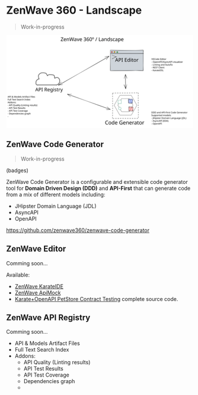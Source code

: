 # ZenWave 360 - Landscape

> Work-in-progress

![ZenWave360 Landscape](ZenWave-360-Landscape.excalidraw.svg)

## ZenWave Code Generator

> Work-in-progress

(badges)

ZenWave Code Generator is a configurable and extensible code generator tool for **Domain Driven Design (DDD)** and **API-First** that can generate code from a mix of different models including:

- JHipster Domain Language (JDL)
- AsyncAPI
- OpenAPI

https://github.com/zenwave360/zenwave-code-generator

## ZenWave Editor

Comming soon...

Available:

- [ZenWave KarateIDE](https://github.com/ZenWave360/karate-ide)
- [ZenWave ApiMock](https://github.com/ZenWave360/zenwave-apimock)
- [Karate+OpenAPI PetStore Contract Testing](https://github.com/ZenWave360/karate-openapi-petstore) complete source code.

## ZenWave API Registry

Comming soon...

- API & Models Artifact Files
- Full Text Search Index
- Addons:
  - API Quality (Linting results)
  - API Test Results
  - API Test Coverage
  - Dependencies graph
  -
